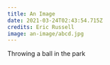 ```yaml
---
title: An Image
date: 2021-03-24T02:43:54.715Z
credits: Eric Russell
image: an-image/abcd.jpg
---
```


Throwing a ball in the park

